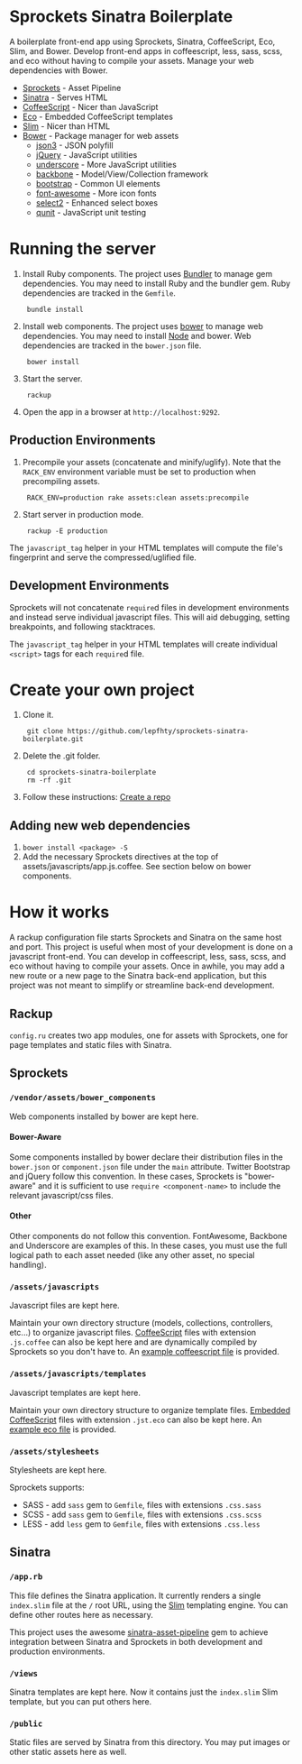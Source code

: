 # Sprockets Sinatra Boilerplate

A boilerplate front-end app using Sprockets, Sinatra, CoffeeScript, Eco, Slim, and Bower.  Develop front-end apps in coffeescript, less, sass, scss, and eco without having to compile your assets.  Manage your web dependencies with Bower.

* [Sprockets](//github.com/sstephenson/sprockets) - Asset Pipeline
* [Sinatra](//github.com/sinatra/sinatra) - Serves HTML
* [CoffeeScript](//github.com/jashkenas/coffee-script) - Nicer than JavaScript
* [Eco](//github.com/sstephenson/eco) - Embedded CoffeeScript templates
* [Slim](//github.com/slim-template/slim) - Nicer than HTML
* [Bower](//github.com/bower/bower) - Package manager for web assets
    * [json3](//github.com/bestiejs/json3) - JSON polyfill
    * [jQuery](//github.com/jquery/jquery) - JavaScript utilities
    * [underscore](//github.com/jashkenas/underscore) - More JavaScript utilities
    * [backbone](//github.com/jashkenas/backbone) - Model/View/Collection framework
    * [bootstrap](//github.com/twbs/bootstrap) - Common UI elements
    * [font-awesome](//github.com/FortAwesome/font-awesome) - More icon fonts
    * [select2](//github.com/ivaynberg/select2) - Enhanced select boxes
    * [qunit](//github.com/jquery/qunit) - JavaScript unit testing

# Running the server

1. Install Ruby components.  The project uses [Bundler](http://bundler.io) to manage gem dependencies.  You may need to install Ruby and the bundler gem.  Ruby dependencies are tracked in the `Gemfile`.

        bundle install

2. Install web components.  The project uses [bower](http://bower.io) to manage web dependencies.  You may need to install [Node](http://nodejs.org) and bower.  Web dependencies are tracked in the `bower.json` file.

        bower install

3. Start the server.

        rackup

4. Open the app in a browser at `http://localhost:9292`.

## Production Environments

1. Precompile your assets (concatenate and minify/uglify).  Note that the `RACK_ENV` environment variable must be set to production when precompiling assets.

        RACK_ENV=production rake assets:clean assets:precompile

2. Start server in production mode.

        rackup -E production

The `javascript_tag` helper in your HTML templates will compute the file's fingerprint and serve the compressed/uglified file.

## Development Environments

Sprockets will not concatenate `require`d files in development environments and instead serve individual javascript files.  This will aid debugging, setting breakpoints, and following stacktraces.

The `javascript_tag` helper in your HTML templates will create individual `<script>` tags for each `require`d file.

# Create your own project

1. Clone it.

        git clone https://github.com/lepfhty/sprockets-sinatra-boilerplate.git

2. Delete the .git folder.

        cd sprockets-sinatra-boilerplate
        rm -rf .git

3. Follow these instructions: [Create a repo](https://help.github.com/articles/create-a-repo)

## Adding new web dependencies

1. `bower install <package> -S`
2. Add the necessary Sprockets directives at the top of assets/javascripts/app.js.coffee.  See section below on bower components.


# How it works

A rackup configuration file starts Sprockets and Sinatra on the same host and port.  This project is useful when most of your development is done on a javascript front-end.  You can develop in coffeescript, less, sass, scss, and eco without having to compile your assets.  Once in awhile, you may add a new route or a new page to the Sinatra back-end application, but this project was not meant to simplify or streamline back-end development.

## Rackup

`config.ru` creates two app modules, one for assets with Sprockets, one for page templates and static files with Sinatra.

## Sprockets

### `/vendor/assets/bower_components`

Web components installed by bower are kept here.

#### Bower-Aware
Some components installed by bower declare their distribution files in the `bower.json` or `component.json` file under the `main` attribute.  Twitter Bootstrap and jQuery follow this convention.  In these cases, Sprockets is "bower-aware" and it is sufficient to use `require <component-name>` to include the relevant javascript/css files.

#### Other
Other components do not follow this convention.  FontAwesome, Backbone and Underscore are examples of this.  In these cases, you must use the full logical path to each asset needed (like any other asset, no special handling).

### `/assets/javascripts`

Javascript files are kept here.

Maintain your own directory structure (models, collections, controllers, etc...) to organize javascript files.  [CoffeeScript](//github.com/jashkenas/coffee-script) files with extension `.js.coffee` can also be kept here and are dynamically compiled by Sprockets so you don't have to.  An [example coffeescript file](https://github.com/lepfhty/sprockets-sinatra-boilerplate/blob/master/javascripts/example.js.coffee) is provided.


### `/assets/javascripts/templates`

Javascript templates are kept here.

Maintain your own directory structure to organize template files.  [Embedded CoffeeScript](//github.com/sstephenson/eco) files with extension `.jst.eco` can also be kept here.  An [example eco file](https://github.com/lepfhty/sprockets-sinatra-boilerplate/blob/master/javascripts/templates/example.jst.eco) is provided.

### `/assets/stylesheets`

Stylesheets are kept here.

Sprockets supports:

  * SASS - add `sass` gem to `Gemfile`, files with extensions `.css.sass`
  * SCSS - add `sass` gem to `Gemfile`, files with extensions `.css.scss`
  * LESS - add `less` gem to `Gemfile`, files with extensions `.css.less`

## Sinatra

### `/app.rb`

This file defines the Sinatra application.  It currently renders a single `index.slim` file at the `/` root URL, using the [Slim](//github.com/slim-template/slim) templating engine.  You can define other routes here as necessary.

This project uses the awesome [sinatra-asset-pipeline](//github.com/kalasjocke/sinatra-asset-pipeline) gem to achieve integration between Sinatra and Sprockets in both development and production environments.

### `/views`

Sinatra templates are kept here.  Now it contains just the `index.slim` Slim template, but you can put others here.

### `/public`

Static files are served by Sinatra from this directory.  You may put images or other static assets here as well.
